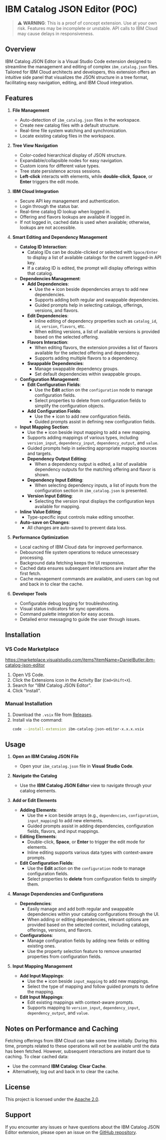 # IBM Catalog JSON Editor (POC)

> ⚠️ **WARNING**: This is a proof of concept extension. Use at your own risk. Features may be incomplete or unstable. API calls to IBM Cloud may cause delays in responsiveness.

## Overview

IBM Catalog JSON Editor is a Visual Studio Code extension designed to streamline the management and editing of complex `ibm_catalog.json` files. Tailored for IBM Cloud architects and developers, this extension offers an intuitive side panel that visualizes the JSON structure in a tree format, facilitating easy navigation, editing, and IBM Cloud integration.

## Features

1. **File Management**

   - Auto-detection of `ibm_catalog.json` files in the workspace.
   - Create new catalog files with a default structure.
   - Real-time file system watching and synchronization.
   - Locate existing catalog files in the workspace.

2. **Tree View Navigation**

   - Color-coded hierarchical display of JSON structure.
   - Expandable/collapsible nodes for easy navigation.
   - Custom icons for different value types.
   - Tree state persistence across sessions.
   - **Left-click** interacts with elements, while **double-click**, **Space**, or **Enter** triggers the edit mode.

3. **IBM Cloud Integration**

   - Secure API key management and authentication.
   - Login through the status bar.
   - Real-time catalog ID lookup when logged in.
   - Offering and flavors lookups are available if logged in.
   - If not logged in, cached data is used when available; otherwise, lookups are not accessible.

4. **Smart Editing and Dependency Management**

   - **Catalog ID Interaction**:
     - Catalog IDs can be double-clicked or selected with `Space/Enter` to display a list of available catalogs for the current logged-in API key.
     - If a catalog ID is edited, the prompt will display offerings within that catalog.
   - **Dependencies Management**:
     - **Add Dependencies**:
       - Use the **+** icon beside dependencies arrays to add new dependencies.
       - Supports adding both regular and swappable dependencies.
       - Guided prompts help in selecting catalogs, offerings, versions, and flavors.
     - **Edit Dependencies**:
       - Inline editing of dependency properties such as `catalog_id`, `id`, `version`, `flavors`, etc.
       - When editing versions, a list of available versions is provided based on the selected offering.
     - **Flavors Interaction**:
       - When editing flavors, the extension provides a list of flavors available for the selected offering and dependency.
       - Supports adding multiple flavors to a dependency.
     - **Swappable Dependencies**:
       - Manage swappable dependency groups.
       - Set default dependencies within swappable groups.
   - **Configuration Management**:
     - **Edit Configuration Fields**:
       - Use the **Edit** action on the `configuration` node to manage configuration fields.
       - Select properties to delete from configuration fields to simplify the configuration objects.
     - **Add Configuration Fields**:
       - Use the **+** icon to add new configuration fields.
       - Guided prompts assist in defining new configuration fields.
   - **Input Mapping Section**:
     - Use the **+** icon beside input mapping to add a new mapping.
     - Supports adding mappings of various types, including `version_input`, `dependency_input`, `dependency_output`, and `value`.
     - Guided prompts help in selecting appropriate mapping sources and targets.
     - **Dependency Output Editing**:
       - When a dependency output is edited, a list of available dependency outputs for the matching offering and flavor is shown.
     - **Dependency Input Editing**:
       - When selecting dependency inputs, a list of inputs from the configuration section in `ibm_catalog.json` is presented.
     - **Version Input Editing**:
       - Selecting the version input displays the configuration keys available for mapping.
   - **Inline Value Editing**:
     - Type-specific input controls make editing smoother.
   - **Auto-save on Changes**:
     - All changes are auto-saved to prevent data loss.

5. **Performance Optimization**

   - Local caching of IBM Cloud data for improved performance.
   - Debounced file system operations to reduce unnecessary processing.
   - Background data fetching keeps the UI responsive.
   - Cached data ensures subsequent interactions are instant after the first fetch.
   - Cache management commands are available, and users can log out and back in to clear the cache.

6. **Developer Tools**
   - Configurable debug logging for troubleshooting.
   - Visual status indicators for sync operations.
   - Command palette integration for easy access.
   - Detailed error messaging to guide the user through issues.

## Installation

### VS Code Marketplace

https://marketplace.visualstudio.com/items?itemName=DanielButler.ibm-catalog-json-editor

1. Open VS Code.
2. Click the Extensions icon in the Activity Bar (`Cmd+Shift+X`).
3. Search for "IBM Catalog JSON Editor".
4. Click "Install".

### Manual Installation

1. Download the `.vsix` file from [Releases](https://github.com/daniel-butler-irl/VS_Code_Catalog_Json_Editor/releases).
2. Install via the command:
   ```bash
   code --install-extension ibm-catalog-json-editor-x.x.x.vsix
   ```

## Usage

1. **Open an IBM Catalog JSON File**

   - Open your `ibm_catalog.json` file in **Visual Studio Code**.

2. **Navigate the Catalog**

   - Use the **IBM Catalog JSON Editor** view to navigate through your catalog elements.

3. **Add or Edit Elements**

   - **Adding Elements**:
     - Use the **+** icon beside arrays (e.g., `dependencies`, `configuration`, `input_mapping`) to add new elements.
     - Guided prompts assist in adding dependencies, configuration fields, flavors, and input mappings.
   - **Editing Elements**:
     - Double-click, **Space**, or **Enter** to trigger the edit mode for elements.
     - Inline editing supports various data types with context-aware prompts.
   - **Edit Configuration Fields**:
     - Use the **Edit** action on the `configuration` node to manage configuration fields.
     - Select properties to **delete** from configuration fields to simplify them.

4. **Manage Dependencies and Configurations**

   - **Dependencies**:
     - Easily manage and add both regular and swappable dependencies within your catalog configurations through the UI.
     - When adding or editing dependencies, relevant options are provided based on the selected context, including catalogs, offerings, versions, and flavors.
   - **Configurations**:
     - Manage configuration fields by adding new fields or editing existing ones.
     - Use the property selection feature to remove unwanted properties from configuration fields.

5. **Input Mapping Management**
   - **Add Input Mappings**:
     - Use the **+** icon beside `input_mapping` to add new mappings.
     - Select the type of mapping and follow guided prompts to define the mapping.
   - **Edit Input Mappings**:
     - Edit existing mappings with context-aware prompts.
     - Supports mapping to `version_input`, `dependency_input`, `dependency_output`, and `value`.

## Notes on Performance and Caching

Fetching offerings from IBM Cloud can take some time initially. During this time, prompts related to these operations will not be available until the data has been fetched. However, subsequent interactions are instant due to caching. To clear cached data:

- Use the command **IBM Catalog: Clear Cache**.
- Alternatively, log out and back in to clear the cache.

## License

This project is licensed under the [Apache 2.0](./LICENSE.md).

## Support

If you encounter any issues or have questions about the IBM Catalog JSON Editor extension, please open an issue on the [GitHub repository](https://github.com/daniel-butler-irl/VS_Code_Catalog_Json_Editor/issues).
